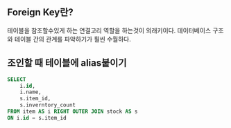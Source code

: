 ## Foreign Key란?
테이블을 참조할수있게 하는 연결고리 역할을 하는것이 외래키이다.
데이터베이스 구조와 테이블 간의 관계를 파악하기가 훨씬 수월하다.

## 조인할 때 테이블에 alias붙이기
```sql
SELECT 
	i.id,
	i.name,
	s.item_id,
	s.inverntory_count
FROM item AS i RIGHT OUTER JOIN stock AS s
ON i.id = s.item_id
```

